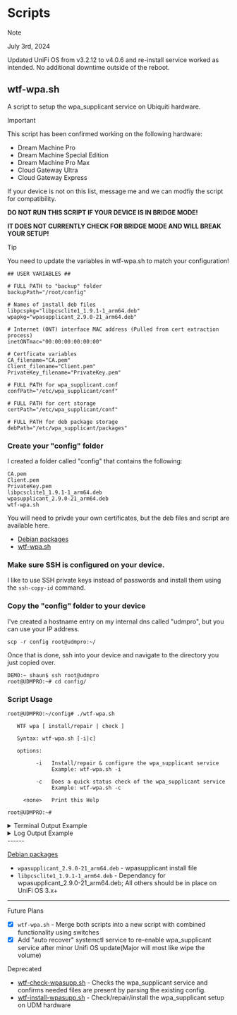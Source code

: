 # Scripts

> [!NOTE]
> July 3rd, 2024
> 
> Updated UniFi OS from v3.2.12 to v4.0.6 and re-install service worked as intended.
> No additional downtime outside of the reboot.

## wtf-wpa.sh
A script to setup the wpa_supplicant service on Ubiquiti hardware.

> [!IMPORTANT]
>
> This script has been confirmed working on the following hardware:
> - Dream Machine Pro
> - Dream Machine Special Edition
> - Dream Machine Pro Max
> - Cloud Gateway Ultra
> - Cloud Gateway Express
>
> If your device is not on this list, message me and we can modfiy the script for compatibility.

**DO NOT RUN THIS SCRIPT IF YOUR DEVICE IS IN BRIDGE MODE!**

**IT DOES NOT CURRENTLY CHECK FOR BRIDGE MODE AND WILL BREAK YOUR SETUP!**

> [!TIP]
>
>You need to update the variables in wtf-wpa.sh to match your configuration!

```
## USER VARIABLES ##

# FULL PATH to "backup" folder
backupPath="/root/config"

# Names of install deb files
libpcspkg="libpcsclite1_1.9.1-1_arm64.deb"
wpapkg="wpasupplicant_2.9.0-21_arm64.deb"

# Internet (ONT) interface MAC address (Pulled from cert extraction process)
inetONTmac="00:00:00:00:00:00"

# Certficate variables
CA_filename="CA.pem"
Client_filename="Client.pem"
PrivateKey_filename="PrivateKey.pem"

# FULL PATH for wpa_supplicant.conf
confPath="/etc/wpa_supplicant/conf"

# FULL PATH for cert storage
certPath="/etc/wpa_supplicant/conf"

# FULL PATH for deb package storage
debPath="/etc/wpa_supplicant/packages"
```

### Create your "config" folder
I created a folder called "config" that contains the following:
```
CA.pem
Client.pem
PrivateKey.pem
libpcsclite1_1.9.1-1_arm64.deb
wpasupplicant_2.9.0-21_arm64.deb
wtf-wpa.sh
```
You will need to privde your own certificates, but the deb files and script are available here.

- [Debian packages](wpa_supplicant/deb%20packages)
- [wtf-wpa.sh](wpa_supplicant/wtf-wpa.sh)

### Make sure SSH is configured on your device.
I like to use SSH private keys instead of passwords and install them using the ```ssh-copy-id``` command.

### Copy the "config" folder to your device
I've created a hostname entry on my internal dns called "udmpro", but you can use your IP address.

```scp -r config root@udmpro:~/```

Once that is done, ssh into your device and navigate to the directory you just copied over.
```
DEMO:~ shaun$ ssh root@udmpro
root@UDMPRO:~# cd config/
```
### Script Usage
```
root@UDMPRO:~/config# ./wtf-wpa.sh 
 
   WTF wpa [ install/repair | check ]

   Syntax: wtf-wpa.sh [-i|c]

   options: 

         -i   Install/repair & configure the wpa_supplicant service
              Example: wtf-wpa.sh -i

         -c   Does a quick status check of the wpa_supplicant service
              Example: wtf-wpa.sh -c

     <none>   Print this Help

root@UDMPRO:~# 
```

<details>
<summary>Terminal Output Example</summary>
<img width="922" alt="Terminal Output" src="https://github.com/WhiskeyTang0F0xtr0t/unifi/assets/9803191/078e677b-928d-4251-bfcc-d97e1889cdb2">
</details>

<details>
<summary>Log Output Example</summary>
  
```
[2024-06-10 17:16:00] - *** Logging to: wtf-wpa.log ***
[2024-06-10 17:16:00] - *** Verification Mode ***
[2024-06-10 17:16:00] - *** Checking Hardware Version ***
[2024-06-10 17:16:00] - INFO: Hardware - UniFi Dream Machine Pro
[2024-06-10 17:16:00] - INFO: WAN Interface: eth8
[2024-06-10 17:16:00] - *** Checking for required directories ***
[2024-06-10 17:16:00] - INFO: Found - Backup Path: /root/config
[2024-06-10 17:16:00] - INFO: Found - debPath: /etc/wpa_supplicant/packages
[2024-06-10 17:16:00] - INFO: Found - certPath: /etc/wpa_supplicant/conf
[2024-06-10 17:16:00] - INFO: Found - confPath: /etc/wpa_supplicant/conf
[2024-06-10 17:16:00] - *** Checking for required deb packages ***
[2024-06-10 17:16:00] - INFO: Found - deb_pkg: /etc/wpa_supplicant/packages/libpcsclite1_1.9.1-1_arm64.deb
[2024-06-10 17:16:00] - INFO: Found - deb_pkg: /etc/wpa_supplicant/packages/wpasupplicant_2.9.0-21_arm64.deb
[2024-06-10 17:16:00] - *** Checking for required certificates ***
[2024-06-10 17:16:00] - INFO: Found - CA: /etc/wpa_supplicant/conf/CA.pem
[2024-06-10 17:16:00] - INFO: Found - Client: /etc/wpa_supplicant/conf/Client.pem
[2024-06-10 17:16:00] - INFO: Found - PrivateKey: /etc/wpa_supplicant/conf/PrivateKey.pem
[2024-06-10 17:16:00] - *** Checking for wpa_supplicant.conf ***
[2024-06-10 17:16:00] - INFO: Found - wpa_conf: /etc/wpa_supplicant/conf/wpa_supplicant.conf
[2024-06-10 17:16:00] - *** Checking wpa_supplicant service ***
[2024-06-10 17:16:00] - INFO: wpa_supplicant installed: 2:2.9.0-21
[2024-06-10 17:16:00] - INFO: wpa_supplicant is active
[2024-06-10 17:16:00] - INFO: wpa_supplicant is enabled
[2024-06-10 17:16:00] - *** Checking recovery service ***
[2024-06-10 17:16:00] - INFO: wtf-wpa.service is enabled
[2024-06-10 17:16:00] - *** Testing connection to google.com:80 ***
[2024-06-10 17:16:00] - INFO: Attemp 1/3: netcat google.com:80 SUCCESSFUL
[2024-06-10 17:16:00] - *** Process complete ***
```
</details>
------

[Debian packages](wpa_supplicant/deb%20packages)
- `wpasupplicant_2.9.0-21_arm64.deb` - wpasupplicant install file
- `libpcsclite1_1.9.1-1_arm64.deb` - Dependancy for wpasupplicant_2.9.0-21_arm64.deb; All others should be in place on UniFi OS 3.x+
------

Future Plans
- [X] `wtf-wpa.sh` - Merge both scripts into a new script with combined functionality using switches
- [X] Add "auto recover" systemctl service to re-enable wpa_supplicant service after minor Unifi OS update(Major will most like wipe the volume)

Deprecated
- [wtf-check-wpasupp.sh](archive/wtf-check-wpasupp.sh) - Checks the wpa_supplicant service and confirms needed files are present by parsing the existing config.
- [wtf-install-wpasupp.sh](archive/wtf-install-wpasupp.sh) - Check/repair/install the wpa_supplicant setup on UDM hardware


